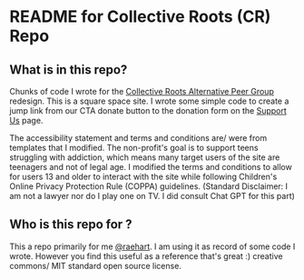 # README for Collective Roots (CR) Repo 

## What is in this repo? 
   Chunks of code I wrote for the [Collective Roots Alternative Peer Group](https://www.collectiverootsapg.org/) redesign. This is a square space site.  I wrote some simple code to create a jump link from our CTA donate button to the donation form on the [Support Us](https://www.collectiverootsapg.org/support-us) page. 

   The accessibility statement and terms and conditions are/ were from templates that I modified. The non-profit's goal is to support teens struggling with addiction, which means many target users of the site are teenagers and not of legal age.
    I modified the terms and conditions to allow for users 13 and older to interact with the site while following Children's Online Privacy Protection Rule (COPPA) guidelines. (Standard Disclaimer: I am not a lawyer nor do I play one on TV. I did consult Chat GPT for this part)

## Who is this repo for ? 
   This a repo primarily for me [@raehart](https://github.com/raehart). I am using it as record of some code I wrote.  However you find this useful as a reference that's great :) creative commons/ MIT standard open source license.
